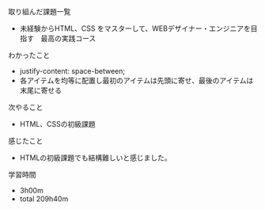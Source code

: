 取り組んだ課題一覧
* 未経験からHTML、CSS をマスターして、WEBデザイナー・エンジニアを目指す　最高の実践コース

わかったこと
* justify-content: space-between;
 *  各アイテムを均等に配置し最初のアイテムは先頭に寄せ、最後のアイテムは末尾に寄せる

次やること
* HTML、CSSの初級課題

感じたこと
* HTMLの初級課題でも結構難しいと感じました。

学習時間
* 3h00m
 * total 209h40m
